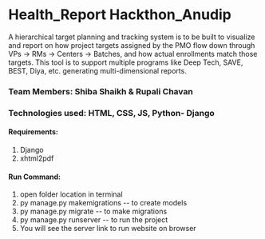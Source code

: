 # Health_Report Hackthon_Anudip
A hierarchical target planning and tracking system is to be built to visualize and report 
on how project targets assigned by the PMO flow down through VPs → RMs → Centers → 
Batches, and how actual enrollments match those targets. This tool is to support 
multiple programs like Deep Tech, SAVE, BEST, Diya, etc. generating multi-dimensional reports. 
### Team Members: Shiba Shaikh & Rupali Chavan
### Technologies used: HTML, CSS, JS, Python- Django  
#### Requirements:
1. Django
2. xhtml2pdf
#### Run Command:
1. open folder location in terminal
2. py manage.py makemigrations   -- to create models
3. py manage.py migrate          -- to make migrations 
4. py manage.py runserver        -- to run the project
5. You will see the server link to run website on browser
